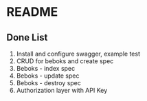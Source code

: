 # README

## Done List
1. Install and configure swagger, example test
2. CRUD for beboks and create spec
3. Beboks - index spec
4. Beboks - update spec
5. Beboks - destroy spec
6. Authorization layer with API Key
